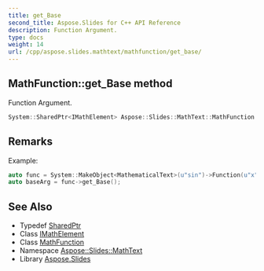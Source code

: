 ```yaml
---
title: get_Base
second_title: Aspose.Slides for C++ API Reference
description: Function Argument.
type: docs
weight: 14
url: /cpp/aspose.slides.mathtext/mathfunction/get_base/
---
```

## MathFunction::get_Base method


Function Argument.

```cpp
System::SharedPtr<IMathElement> Aspose::Slides::MathText::MathFunction::get_Base() override
```

## Remarks


Example: 
```cpp
auto func = System::MakeObject<MathematicalText>(u"sin")->Function(u"x");
auto baseArg = func->get_Base();
```

## See Also

* Typedef [SharedPtr](../../../system/sharedptr/)
* Class [IMathElement](../../imathelement/)
* Class [MathFunction](../)
* Namespace [Aspose::Slides::MathText](../../)
* Library [Aspose.Slides](../../../)
